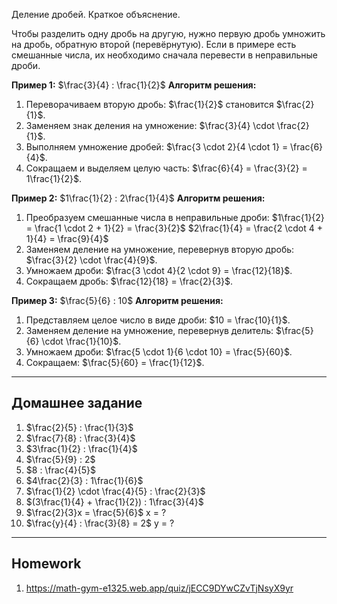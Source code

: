 Деление дробей. Краткое объяснение.

Чтобы разделить одну дробь на другую, нужно первую дробь умножить на дробь, обратную второй (перевёрнутую). Если в примере есть смешанные числа, их необходимо сначала перевести в неправильные дроби.

**Пример 1:**
$\frac{3}{4} : \frac{1}{2}$
**Алгоритм решения:**

1.  Переворачиваем вторую дробь: $\frac{1}{2}$ становится $\frac{2}{1}$.
2.  Заменяем знак деления на умножение: $\frac{3}{4} \cdot \frac{2}{1}$.
3.  Выполняем умножение дробей: $\frac{3 \cdot 2}{4 \cdot 1} = \frac{6}{4}$.
4.  Сокращаем и выделяем целую часть: $\frac{6}{4} = \frac{3}{2} = 1\frac{1}{2}$.

**Пример 2:**
$1\frac{1}{2} : 2\frac{1}{4}$
**Алгоритм решения:**

1.  Преобразуем смешанные числа в неправильные дроби:
    $1\frac{1}{2} = \frac{1 \cdot 2 + 1}{2} = \frac{3}{2}$
    $2\frac{1}{4} = \frac{2 \cdot 4 + 1}{4} = \frac{9}{4}$
2.  Заменяем деление на умножение, перевернув вторую дробь: $\frac{3}{2} \cdot \frac{4}{9}$.
3.  Умножаем дроби: $\frac{3 \cdot 4}{2 \cdot 9} = \frac{12}{18}$.
4.  Сокращаем дробь: $\frac{12}{18} = \frac{2}{3}$.

**Пример 3:**
$\frac{5}{6} : 10$
**Алгоритм решения:**

1.  Представляем целое число в виде дроби: $10 = \frac{10}{1}$.
2.  Заменяем деление на умножение, перевернув делитель: $\frac{5}{6} \cdot \frac{1}{10}$.
3.  Умножаем дроби: $\frac{5 \cdot 1}{6 \cdot 10} = \frac{5}{60}$.
4.  Сокращаем: $\frac{5}{60} = \frac{1}{12}$.

---

## Домашнее задание

1. $\frac{2}{5} : \frac{1}{3}$
2. $\frac{7}{8} : \frac{3}{4}$
3. $3\frac{1}{2} : \frac{1}{4}$
4. $\frac{5}{9} : 2$
5. $8 : \frac{4}{5}$
6. $4\frac{2}{3} : 1\frac{1}{6}$
7. $\frac{1}{2} \cdot \frac{4}{5} : \frac{2}{3}$
8. $(3\frac{1}{4} + \frac{1}{2}) : 1\frac{3}{4}$
9. $\frac{2}{3}x = \frac{5}{6}$ x = ?
10. $\frac{y}{4} : \frac{3}{8} = 2$ y = ?

---

## Homework

1. https://math-gym-e1325.web.app/quiz/jECC9DYwCZvTjNsyX9yr
